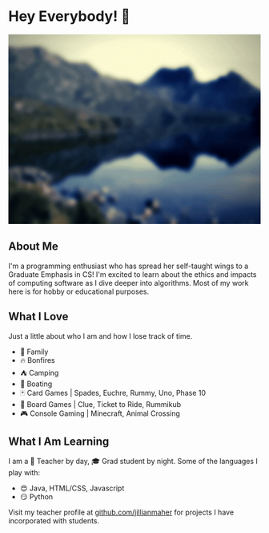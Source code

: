 # Hey Everybody! 👋
![Coverart](coverart.gif)

## About Me
I'm a programming enthusiast who has spread her self-taught wings to a Graduate Emphasis in CS! I'm excited to learn about the ethics and impacts of computing software as I dive deeper into algorithms. Most of my work here is for hobby or educational purposes. 

## What I Love
Just a little about who I am and how I lose track of time. 
- :green_heart: Family 
- :fire: Bonfires
- :tent: Camping
- :speedboat: Boating
- :black_joker: Card Games | Spades, Euchre, Rummy, Uno, Phase 10
- :game_die: Board Games | Clue, Ticket to Ride, Rummikub
- :video_game: Console Gaming | Minecraft, Animal Crossing

## What I Am Learning
I am a :apple: Teacher by day, :mortar_board: Grad student by night. Some of the languages I play with:
- :heart_eyes: Java, HTML/CSS, Javascript
- :smirk: Python

Visit my teacher profile at [github.com/jillianmaher](https://github.com/jillianmaher) for projects I have incorporated with students. 
